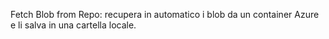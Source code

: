 Fetch Blob from Repo:
recupera in automatico i blob da un container Azure e li salva in una cartella locale.
